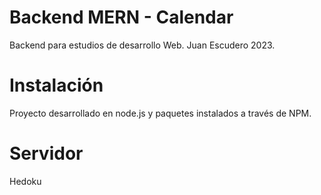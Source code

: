 # Backend MERN - Calendar

Backend para estudios de desarrollo Web. Juan Escudero 2023.

# Instalación

Proyecto desarrollado en node.js y paquetes instalados a través de NPM.

# Servidor

Hedoku